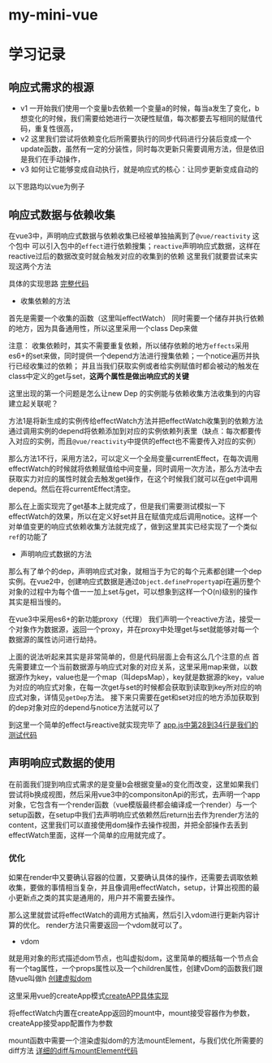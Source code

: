 # my-mini-vue

# 学习记录

## 响应式需求的根源
- v1
一开始我们使用一个变量b去依赖一个变量a的时候，每当a发生了变化，b想变化的时候，我们需要给她进行一次硬性赋值，每次都要去写相同的赋值代码，重复性很高，
- v2
这里我们尝试将依赖变化后所需要执行的同步代码进行分装后变成一个update函数，虽然有一定的分装性，同时每次更新只需要调用方法，但是依旧是我们在手动操作，
- v3
如何让它能够变成自动执行，就是响应式的核心：让同步更新变成自动的

以下思路均以vue为例子

## 响应式数据与依赖收集

在vue3中，声明响应式数据与依赖收集已经被单独抽离到了`@vue/reactivity` 这个包中
可以引入包中的`effect`进行依赖搜集；`reactive`声明响应式数据，这样在reactive过后的数据改变时就会触发对应的收集到的依赖
这里我们就要尝试来实现这两个方法

具体的实现思路
[完整代码](./core/reactivity/index.js)

- 收集依赖的方法

首先是需要一个收集的函数（这里叫effectWatch）
同时需要一个储存并执行依赖的地方，因为具备通用性，所以这里采用一个class Dep来做

注意：
收集依赖时，其实不需要重复依赖，所以储存依赖的地方`effects`采用es6+的set来做，同时提供一个depend方法进行搜集依赖；一个notice遍历并执行已经收集过的依赖；
并且当我们获取实例或者给实例赋值时都会被动的触发在class中定义的get与set，**这两个属性是做出响应式的关键**

这里出现的第一个问题是怎么让new Dep 的实例能与依赖收集方法收集到的内容建立起关联呢？

方法1是将新生成的实例传给effectWatch方法并把effectWatch收集到的依赖方法通过调用实例的depend将依赖添加到对应的实例依赖列表里（缺点：每次都要传入对应的实例，而且`@vue/reactivity`中提供的effect也不需要传入对应的实例）

那么方法1不行，采用方法2，可以定义一个全局变量currentEffect，在每次调用effectWatch的时候就将依赖赋值给中间变量，同时调用一次方法，那么方法中去获取实力对应的属性时就会去触发get操作，在这个时候我们就可以在get中调用depend。然后在将currentEffect清空。

那么在上面实现完了get基本上就完成了，但是我们需要测试模拟一下effectWatch的效果，所以在定义好set并且在赋值完成后调用notice。这样一个对单值变更的响应式依赖收集方法就完成了，做到这里其实已经实现了一个类似`ref`的功能了

- 声明响应式数据的方法

那么有了单个的dep，声明响应式对象，就相当于为它的每个元素都创建一个dep实例。在vue2中，创建响应式数据是通过`Object.defineProperty`api在遍历整个对象的过程中为每个值一一加上set与get，可以想象到这样一个O(n)级别的操作其实是相当慢的。

在vue3中采用es6+的新功能proxy（代理）
我们声明一个reactive方法，接受一个对象作为数据源，返回一个proxy，并在proxy中处理get与set就能够对每一个数据源的属性访问进行劫持。

上面的说法听起来其实是非常简单的，但是代码层面上会有这么几个注意的点
首先需要建立一个当前数据源与响应式对象的对应关系，这里采用map来做，以数据源作为key，value也是一个map（叫depsMap），key就是数据源的key，value为对应的响应式对象，在每一次get与set的时候都会获取到读取到key所对应的响应式对象，详情见`getDep`方法。
接下来只需要在get和set对应的地方添加获取到的dep对象对应的depend与notice方法就可以了

到这里一个简单的effect与reactive就实现完毕了
[app.js中第28到34行是我们的测试代码](./App.js)



## 声明响应式数据的使用

在前面我们提到响应式需求的是变量b会根据变量a的变化而改变，这里如果我们尝试将b换成视图，然后采用vue3中的componsitonApi的形式，去声明一个app对象，它包含有一个render函数（vue模版最终都会编译成一个render）与一个setup函数，在setup中我们去声明响应式依赖然后return出去作为render方法的content，这里我们可以直接使用dom操作去操作视图，并把全部操作去丢到effectWatch里面，这样一个简单的应用就完成了。
### 优化

如果在render中又要确认容器的位置，又要确认具体的操作，还需要去调取依赖收集，要做的事情相当复杂，并且像调用effectWatch，setup，计算出视图的最小更新点之类的其实是通用的，用户并不需要去操作。

那么这里就尝试将effectWatch的调用方式抽离，然后引入vdom进行更新内容计算的优化。
render方法只需要返回一个vdom就可以了。

- vdom

就是用对象的形式描述dom节点，也叫虚拟dom，这里简单的概括每一个节点会有一个tag属性，一个props属性以及一个children属性，创建vDom的函数我们跟随vue叫做h
[创建虚拟dom](./core//h.js)

这里采用vue的createApp模式[createAPP具体实现](./core/index.js)

将effectWatch内置在createApp返回的mount中，mount接受容器作为参数，createApp接受app配置作为参数

mount函数中需要一个渲染虚拟dom的方法mountElement，与我们优化所需要的diff方法
[详细的diff与mountElement代码](./core//renderer/index.js)




